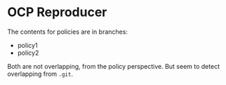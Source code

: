 # OCP Reproducer

The contents for policies are in branches:

- policy1
- policy2

Both are not overlapping, from the policy perspective. But seem to detect overlapping from `.git`.
